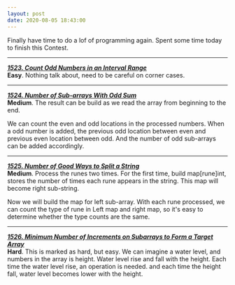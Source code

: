 ```yaml
---
layout: post
date: 2020-08-05 18:43:00
---
```


Finally have time to do a lof of programming again. Spent some time today to finish this Contest. 

---
[***1523. Count Odd Numbers in an Interval Range***](https://leetcode.com/problems/count-odd-numbers-in-an-interval-range/)
<br><strong>Easy</strong>. Nothing talk about, need to be careful on corner cases.

---
[***1524. Number of Sub-arrays With Odd Sum***](https://leetcode.com/problems/number-of-sub-arrays-with-odd-sum/)
<br><strong>Medium</strong>. The result can be build as we read the array from beginning to the end. 

We can count the even and odd locations in the processed numbers. When a odd number is added, the previous odd location between even and previous even location between odd. And the number of odd sub-arrays can be added accordingly.

---
[***1525. Number of Good Ways to Split a String***](https://leetcode.com/contest/biweekly-contest-31/problems/number-of-good-ways-to-split-a-string/)
<br><strong>Medium</strong>. Process the runes two times. For the first time, build map[rune]int, stores the number of times each rune appears in the string. This map will become right sub-string.

Now we will build the map for left sub-array. With each rune processed, we can count the type of rune in Left map and right map, so it's easy to determine whether the type counts are the same.

---
[***1526. Minimum Number of Increments on Subarrays to Form a Target Array***](https://leetcode.com/contest/biweekly-contest-31/problems/minimum-number-of-increments-on-subarrays-to-form-a-target-array/)
<br><strong>Hard</strong>. This is marked as hard, but easy. We can imagine a water level, and numbers in the array is height. Water level rise and fall with the height. Each time the water level rise, an operation is needed. and each time the height fall, water level becomes lower with the height.